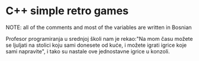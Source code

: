 # C++ simple retro games
NOTE: all of the comments and most of the variables are written in Bosnian

Profesor programiranja u srednjoj školi nam je rekao:"Na mom času možete se ljuljati na stolici koju sami donesete od kuće, i možete igrati igrice koje sami napravite", i tako su nastale ove jednostavne igrice u konzoli.
